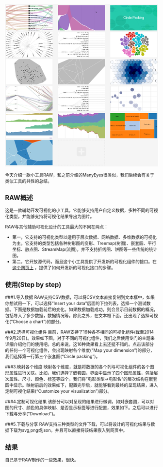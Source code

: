 ![aaa](type.png)

今天介绍一款小工具RAW，和之前介绍的ManyEyes很类似，我们后续会有关于类似工具的共性的总结。

## RAW概述
这是一款辅助开发可视化的小工具，它能够支持用户自定义数据，多种不同的可视化类型，并能够支持将可视化结果导出为图片。

RAW与其他辅助可视化设计的工具最大的不同在两点：
* 第一，它支持的可视化类型以适用于层次数据、网络数据、多维数据的可视化为主。它支持的类型包括各种树形图的变形、Treemap(树图)、嵌套圆、平行坐标、散点图、StreamMap(流图)。并不支持折线图、饼图等一些传统的统计图。
* 第二，它开放源代码，而且这个小工具提供了开发新的可视化组件的接口。在[这个网页上](https://github.com/densitydesign/raw/wiki/Adding-New-Charts) ，提供了如何开发新的可视化接口的步骤。

## 使用(Step by step)
###1.导入数据
RAW支持CSV数据，可以将CSV文本直接复制到文本框中，如果你想试用一下，可以选择“Insert your data”后面的下拉列表，选择一个测试数据。下面是数据加载前后的变化。如果数据加载成功，则会显示目前数据的概况，包括导入了多少数据，数据情况等。除此之外，在文本框下面，还出现了选择可视化(“Choose a chart”)的部分。



###2.选择可视化组件
目前，RAW支持了16种各不相同的可视化组件(截至2014年9月20日)。效果如下图，对于不同的可视化组件，我们之后使用专门的主题来详细介绍他们的使用吧。总的来说，这16种效果看上去还挺不错的。点击该部分的任何一个可视化组件，会出现映射各个维度(“Map your dimension”)的部分，我们选择第一行第三个嵌套圆(“Circle packing”)。

###3.映射各个维度
映射各个维度，就是将数据的各个列与可视化组件的各个图形属性进行关联。比如，我们选择了嵌套圆，界面中显示了四个图形属性，包括层次属性、尺寸、颜色、标签等四个。我们将“电影类型->电影名”的层次结构在嵌套圆中显示。映射前后的效果如下，配置完毕后，就能够看到最终的呈现结果，进入定制可视化结果(“Customize your visualization”)部分。


###4.定制可视化结果
该部分可以对呈现的结果进行微调，如对嵌套圆，可以对图的尺寸、颜色的具体映射、是否显示标签等进行配置，效果如下。之后可以进行下载与分享(“Download”)。

###5.下载与分享
RAW支持三种类型的文件下载，可以将设计的可视化结果与数据下载为svg,png或json。并且可以直接将该结果嵌入到网页中。

## 结果
自己基于RAW制作的一些效果，很快。


